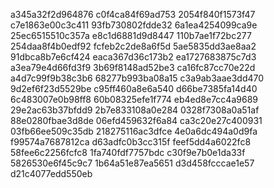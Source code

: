 a345a32f2d964876
c0f4ca84f69ad753
2054f840f1573f47
c7e1863e00c3c411
93fb730802fdde32
6a1ea4254099ca9e
25ec6515510c357a
e8c1d6881d9d8447
110b7ae1f72bc277
254daa8f4b0edf92
fcfeb2c2de8a6f5d
5ae5835dd3ae8aa2
91dbca8b7e6cf424
eaca367d36c173b2
ea1727683875c7d3
a3ea79e4d66fd3f9
3b69f8148ad52be3
ca16fc87cc70e22d
a4d7c99f9b38c3b6
68277b993ba08a15
c3a9ab3aae3dd470
9d2ef6f23d5529be
c95ff460a8e6a540
d66be7385fa14d40
6c483007e0b98ff8
60b08325efe1f774
eb4ed8e7cc4a9689
29e2ac63b37bfdd9
2b7e833108a0e284
0328f7308a0a51af
88e0280fbae3d8de
06efd459632f6a84
ca3c20e27c400931
03fb66ee509c35db
218275116ac3dfce
4e0a6dc494a0d9fa
f99574a7687812ca
d63adfc0b3cc315f
feef5dd4a6022fc8
58fee6c2256fcfc8
1fa740fdf7757bdc
c30f9e7b0e1da33f
5826530e6f45c9c7
1b64a51e87ea5651
d3d458fcccae1e57
d21c4077edd550eb
